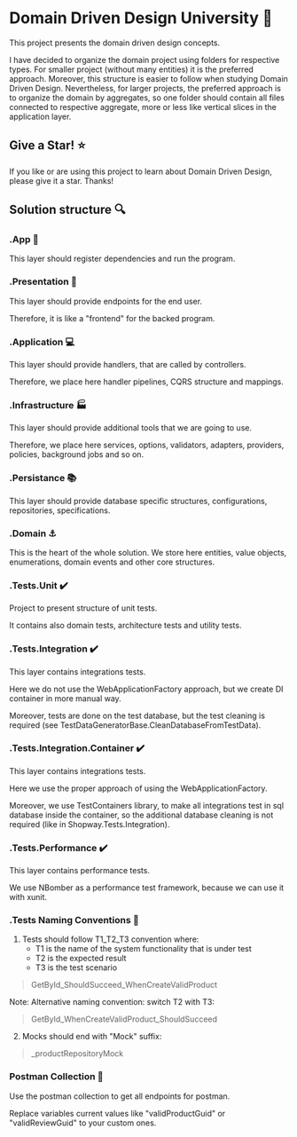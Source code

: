 # Domain Driven Design University :school:

This project presents the domain driven design concepts.

I have decided to organize the domain project using folders for respective types. For smaller project (without many entities) it is the preferred approach. Moreover, this structure is easier to follow when studying Domain Driven Design. Nevertheless, for larger projects, the preferred approach is to organize the domain by aggregates, so one folder should contain all files connected to respective aggregate, more or less like vertical slices in the application layer.

## Give a Star! :star:

If you like or are using this project to learn about Domain Driven Design, please give it a star. Thanks!

## Solution structure :mag:

### .App :car:

This layer should register dependencies and run the program.

### .Presentation :door: 

This layer should provide endpoints for the end user. 

Therefore, it is like a "frontend" for the backed program.

### .Application :computer:

This layer should provide handlers, that are called by controllers. 

Therefore, we place here handler pipelines, CQRS structure and mappings.

### .Infrastructure :factory:

This layer should provide additional tools that we are going to use.

Therefore, we place here services, options, validators, adapters, providers, policies, background jobs and so on.

### .Persistance :books:

This layer should provide database specific structures, configurations, repositories, specifications.

### .Domain :anchor:

This is the heart of the whole solution. We store here entities, value objects, enumerations, domain events and other core structures.

### .Tests.Unit :heavy_check_mark:

Project to present structure of unit tests.

It contains also domain tests, architecture tests and utility tests.

### .Tests.Integration :heavy_check_mark:

This layer contains integrations tests. 

Here we do not use the WebApplicationFactory approach, but we create DI container in more manual way.

Moreover, tests are done on the test database, but the test cleaning is required (see TestDataGeneratorBase.CleanDatabaseFromTestData).

### .Tests.Integration.Container :heavy_check_mark:

This layer contains integrations tests. 

Here we use the proper approach of using the WebApplicationFactory.

Moreover, we use TestContainers library, to make all integrations test in sql database inside the container, so the additional database cleaning is not required (like in Shopway.Tests.Integration).

### .Tests.Performance :heavy_check_mark:

This layer contains performance tests.

We use NBomber as a performance test framework, because we can use it with xunit.

### .Tests Naming Conventions :scroll:

1. Tests should follow T1_T2_T3 convention where:
	- T1 is the name of the system functionality that is under test
	- T2 is the expected result 
	- T3 is the test scenario

> GetById_ShouldSucceed_WhenCreateValidProduct

Note: Alternative naming convention: switch T2 with T3:

> GetById_WhenCreateValidProduct_ShouldSucceed

2. Mocks should end with "Mock" suffix:

> _productRepositoryMock

### Postman Collection :construction:

Use the postman collection to get all endpoints for postman. 

Replace variables current values like "validProductGuid" or "validReviewGuid" to your custom ones.
